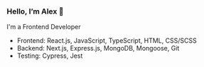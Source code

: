 ### Hello, I’m Alex 👋

I'm a Frontend Developer

* Frontend: React.js, JavaScript, TypeScript, HTML, CSS/SCSS
* Backend: Next.js, Express.js, MongoDB, Mongoose, Git
* Testing: Cypress, Jest
